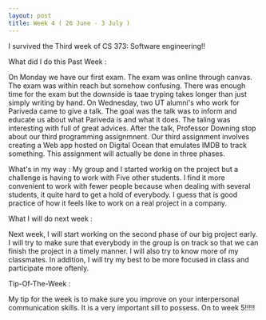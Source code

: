 ```yaml
---
layout: post
title: Week 4 ( 26 June - 3 July )
---
```


I survived the Third week of CS 373: Software engineering!!

What did I do this Past Week :

On Monday we have our first exam. The exam was online through canvas. The exam was within reach but somehow confusing. There was enough time for the exam but the downside is taae tryping takes longer than just simply writing by hand. On Wednesday, two UT alumni's who work for Pariveda came to give a talk.
The goal was the talk was to inform and educate us about what Pariveda is and what it does. The taling was interesting with full of great advices. After the talk, Professor Downing stop about our third programming assignmnent. Our third assignment involves creating a Web app hosted on Digital Ocean that emulates IMDB to track something. This assignment will actually be done in three phases.

What's in my way :
My group and I started workig on the project but a challenge is having to work with Five other students. I find it more convenient to work with fewer people because when dealing with several students, it quite hard to get a hold of everybody. I guess that is good practice of how it feels like to work on a real project in a company.

What I will do next week :

Next week, I will start working on the second phase of our big project early. I will try to make sure that everybody in the group is on track so that we can finish the project in a timely manner. I will also try to know more of my classmates. In addition, I will try my best to be more focused in class and participate more oftenly.

Tip-Of-The-Week :

My tip for the week is to make sure you improve on your interpersonal communication skills. It is a very important sill to possess.
On to week 5!!!!! 
